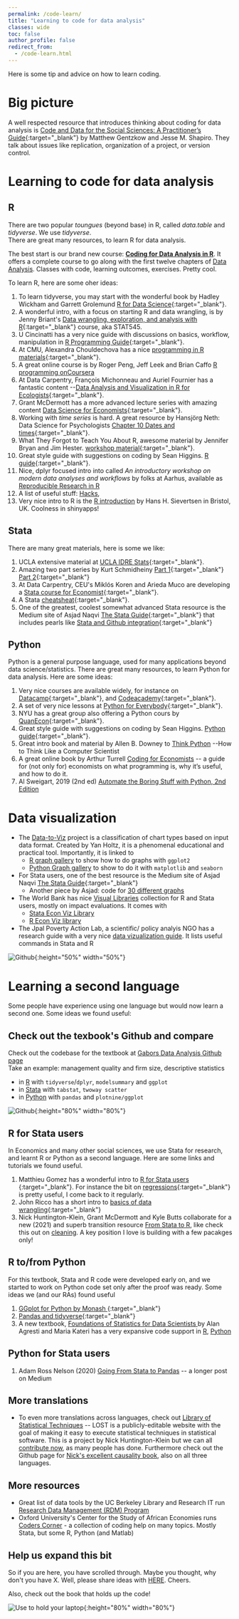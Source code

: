 ```yaml
---
permalink: /code-learn/
title: "Learning to code for data analysis"
classes: wide
toc: false
author_profile: false
redirect_from:
  - /code-learn.html
---
```



Here is some tip and advice on how to learn coding.

# Big picture

A well respected resource that introduces thinking about coding for data analysis is [Code and Data for the Social Sciences: A Practitioner’s Guide](https://web.stanford.edu/~gentzkow/research/CodeAndData.pdf){:target="_blank"} by Matthew Gentzkow and Jesse M. Shapiro. They talk about issues like replication, organization of a project, or version control. 

# Learning to code for data analysis

## R
There are two popular *toungues* (beyond base) in R, called *data.table* and *tidyverse*. We use *tidyverse*.  
There are great many resources, to learn R for data analysis. 

The best start is our brand new course: [**Coding for Data Analysis in R**](https://github.com/gabors-data-analysis/da-coding-rstats). It offers a complete course to go along with the first twelve chapters of [Data Analysis](https://gabors-data-analysis.com/). Classes with code, learning outcomes, exercises. Pretty cool.


To learn R, here are some oher ideas:   

1. To learn tidyverse, you may start with the wonderful book by Hadley Wickham and Garrett Grolemund [R for Data Science](https://r4ds.had.co.nz/){:target="_blank"}.  
2. A wonderful intro, with a focus on starting R and data wrangling, is by Jenny Briant's [Data wrangling, exploration, and analysis with R](https://stat545.com/){:target="_blank"} course, aka STAT545.   
3. U Cincinatti has a very nice guide with discussions on basics, workflow, manipulation in [R Programming Guide](https://uc-r.github.io/){:target="_blank"}.   
4. At CMU, Alexandra Chouldechova has a nice [programming in R materials](https://www.andrew.cmu.edu/user/achoulde/94842/){:target="_blank"}.  
5. A great online course is by Roger Peng, Jeff Leek and Brian Caffo  [R programming onCoursera](https://www.coursera.org/learn/r-programming)
6. At Data Carpentry, François Michonneau and Auriel Fournier has a fantastic content --[Data Analysis and Visualization in R for Ecologists](https://datacarpentry.org/R-ecology-lesson/){:target="_blank"}.  
7. Grant McDermott has a more advanced lecture series with amazing content [Data Science for Economists](https://github.com/uo-ec607/lectures){:target="_blank"}.   
8. Working with *time series* is hard. A great resource by Hansjörg Neth: Data Science for Psychologists [Chapter 10 Dates and times](https://bookdown.org/hneth/ds4psy/10-time.html){:target="_blank"}.   
9. What They Forgot to Teach You About R, awesome material by Jennifer Bryan and Jim Hester. [workshop material](https://rstats.wtf/){:target="_blank"}.   
10. Great style guide with suggestions on coding by Sean Higgins. [R guide](https://github.com/skhiggins/R_guide){:target="_blank"}.   
11. Nice, dplyr focused intro into called *An introductory workshop on modern data analyses and workflows* by folks at Aarhus, available as [Reproducible Research in R](https://r-cubed.rostools.org/index.html)
12. A list of useful stuff: [Hacks](https://towardsdatascience.com/ten-time-saving-r-hacks-b411add26b96), 
13. Very nice intro to R is the [R introduction](https://hhsievertsen.shinyapps.io/r_introduction/) by Hans H. Sievertsen in Bristol, UK. Coolness in shinyapps! 

## Stata
There are many great materials, here is some we like:   
1. UCLA extensive material at [UCLA IDRE Stats](https://stats.idre.ucla.edu/stata/modules/){:target="_blank"}. 
2. Amazing two part series by Kurt Schmidheiny [Part 1](https://www.schmidheiny.name/teaching/stataguide.pdf){:target="_blank"} 
[Part 2](https://www.schmidheiny.name/teaching/stataguide2up.pdf){:target="_blank"}  
3. At Data Carpentry, CEU's Miklós Koren and Arieda Muco are developing a [Stata course for Economist](https://datacarpentry.org/stata-economics/){:target="_blank"}.  
4. A Stata [cheatsheat](https://geocenter.github.io/StataTraining/portfolio/01_resource/){:target="_blank"}.
5. One of the greatest, coolest somewhat advanced Stata resource is the Medium site of Asjad Naqvi [The Stata Guide](https://medium.com/the-stata-guide){:target="_blank"} that includes pearls like [Stata and Github integration](https://medium.com/the-stata-guide/stata-and-github-integration-8c87ddf9784a){:target="_blank"} 


## Python
Python is a general purpose language, used for many applications beyond data science/statistics. There are great many resources, to learn Python for data analysis. Here are some ideas:   
1. Very nice courses are available widely, for instance on [Datacamp](https://www.datacamp.com/courses/intro-to-python-for-data-science){:target="_blank"}, and [Codeacademy](https://www.codecademy.com/catalog/language/python){:target="_blank"}.
1. A set of very nice lessons at [Python for Everybody](https://www.py4e.com/){:target="_blank"}.
1. NYU has a great group also offering a Python cours by [QuanEcon](https://quantecon.org/lectures/){:target="_blank"}.
1. Great style guide with suggestions on coding by Sean Higgins. [Python guide](https://github.com/skhiggins/Python_guide){:target="_blank"}.
1. Great intro book and material by Allen B. Downey to [Think Python](https://greenteapress.com/thinkpython/thinkpython.html) --How to Think Like a Computer Scientist
1. A great online book by Arthur Turrell [Coding for Economists](https://aeturrell.github.io/coding-for-economists/intro.html) -- a guide for (not only for) economists on what programming is, why it’s useful, and how to do it.
1. Al Sweigart, 2019 (2nd ed)  [Automate the Boring Stuff with Python, 2nd Edition](https://automatetheboringstuff.com/)



# Data visualization

* The [Data-to-Viz](https://www.data-to-viz.com/#explore) project is a classification of chart types based on input data format. Created by Yan Holtz, it is a phenomenal educational and practical tool. Importantly, it is linked to
  * [R graph gallery](https://r-graph-gallery.com/) to show how to do graphs with `ggplot2`
  * [Python Graph gallery](https://www.python-graph-gallery.com/) to show to do it with `matplotlib` and `seaborn`
* For Stata users, one of the best resource is the Medium site of Asjad Naqvi [The Stata Guide](https://medium.com/the-stata-guide){:target="_blank"} 
  * Another piece by Asjad: code for [30 different graphs](https://github.com/asjadnaqvi/30DayMapChallenge2021)
* The World Bank has nice [Visual Libraries](https://blogs.worldbank.org/impactevaluations/new-visual-libraries-r-and-stata-users) collection for R and Stata users, mostly on impact evaluations. It comes with
  * [Stata Econ Viz Library](https://worldbank.github.io/stata-visual-library/)
  * [R Econ Viz library](https://worldbank.github.io/r-econ-visual-library/)
* The Jpal Poverty Action Lab, a scientific/ policy analyis NGO has a research guide with a very nice [data vizualization guide](https://www.povertyactionlab.org/resource/data-visualization). It lists useful commands in Stata and R


![Github](/images/Ch18_figures/ch18-figure-5-swim-heatmap.png){:height="50%" width="50%"}


# Learning a second language
Some people have experience using one language but would now learn a second one. Some ideas we found useful:


## Check out the texbook's Github and compare

Check out the codebase for the textbook at [Gabors Data Analysis Github page](https://github.com/gabors-data-analysis/da_case_studies)   
Take an example: management quality and firm size, descriptive statistics
* in [R](https://github.com/gabors-data-analysis/da_case_studies/blob/master/ch04-management-firm-size/ch04-wms-management-size.R) with `tidyverse`/`dplyr`, `modelsummary` and `ggplot`
* in [Stata](https://github.com/gabors-data-analysis/da_case_studies/blob/master/ch04-management-firm-size/ch04-wms-management-size.do) with `tabstat`, `twoway scatter` 
* in [Python](https://github.com/gabors-data-analysis/da_case_studies/blob/master/ch04-management-firm-size/ch04-wms-management-size.ipynb) with `pandas` and `plotnine/ggplot`


![Github](/images/github-gabors.png){:height="80%" width="80%"}


## R for Stata users
In Economics and many other social sciences, we use Stata for research, and learnt R or Python as a second language. Here are some links and tutorials we found useful.  
1. Matthieu Gomez has a wonderful intro to [ R for Stata users ](https://www.matthieugomez.com/statar/index.html){:target="_blank"}. For instance the bit on [regressions](https://www.matthieugomez.com/statar/regressions.html){:target="_blank"} is pretty useful, I come back to it regularly.   
2. John Ricco has a short intro to [basics of data wrangling](https://johnricco.github.io/2016/06/14/stata-dplyr/){:target="_blank"}  
3. Nick Huntington-Klein, Grant McDermott and Kyle Butts collaborate for a new (2021) and superb transition resource [From Stata to R](https://stata2r.github.io), like check this out on [cleaning](https://stata2r.github.io/data_cleaning.html#sort). A key position I love is building with a few pacakges only!

## R to/from Python
For this textbook, Stata and R code were developed early on, and we started to work on Python code set only after the proof was ready. Some ideas we (and our RAs) found useful
1. [GGplot for Python by Monash ](https://monashdatafluency.github.io/python-workshop-base/modules/plotting_with_ggplot/){:target="_blank"}    
2. [Pandas and tidyverse](https://www.carloscamara.es/en/blog/2020/02/08/manipulating-dataframes-in-r-and-python/){:target="_blank"}     
3. A new textbook, [Foundations of Statistics for Data Scientists ](http://stat4ds.rwth-aachen.de/) by Alan Agresti and Maria Kateri has a very expansive code support in [R](http://stat4ds.rwth-aachen.de/pdf/DS_R_webAppendix.pdf), [Python](http://stat4ds.rwth-aachen.de/pdf/DS_Python_webAppendix.pdf) 

## Python for Stata users
1. Adam Ross Nelson (2020) [Going From Stata to Pandas](https://towardsdatascience.com/going-from-stata-to-pandas-706888525acf) -- a longer post on Medium

## More translations
* To even more translations across languages, check out [Library of Statistical Techniques](https://lost-stats.github.io/) -- LOST is a publicly-editable website with the goal of making it easy to execute statistical techniques in statistical software. This is a project by Nick Huntington-Klein but we can all [contribute now](https://lost-stats.github.io/Contributing/Contributing.html), as many people has done. Furthermore check out the Github page for [Nick's excellent causality book](https://github.com/NickCH-K/causaldata), also on all three languages. 

## More resources
* Great list of data tools by the UC Berkeley Library and Research IT run [Research Data Management (RDM) Program](https://researchdata.berkeley.edu/tools)
* Oxford University's Center for the Study of African Economies runs [Coders Corner](https://www.csae.ox.ac.uk/coders-corner) - a collection of coding help on many topics. Mostly Stata, but some R, Python (and Matlab)



## Help us expand this bit

So if you are here, you have scrolled through. Maybe you thought, why don't you have X. Well, please share ideas with [HERE](/contact-us/). Cheers. 

Also, check out the book that holds up the code!

![Use to hold your laptop](/images/booklaptop.jpg){:height="80%" width="80%"}
